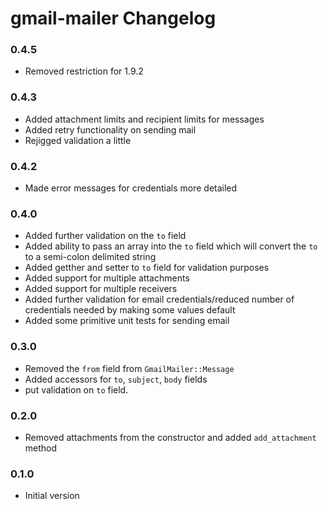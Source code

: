 # gmail-mailer Changelog

### 0.4.5
* Removed restriction for 1.9.2

### 0.4.3
* Added attachment limits and recipient limits for messages
* Added retry functionality on sending mail
* Rejigged validation a little

### 0.4.2
* Made error messages for credentials more detailed

### 0.4.0
* Added further validation on the `to` field
* Added ability to pass an array into the `to` field which will convert the `to` to a semi-colon delimited string
* Added getther and setter to `to` field for validation purposes
* Added support for multiple attachments 
* Added support for multiple receivers 
* Added further validation for email credentials/reduced number of credentials needed by making some values default
* Added some primitive unit tests for sending email

### 0.3.0
* Removed the `from` field from `GmailMailer::Message`
* Added accessors for `to`, `subject`, `body` fields
* put validation on `to` field. 

### 0.2.0
* Removed attachments from the constructor and added `add_attachment` method

### 0.1.0
* Initial version
